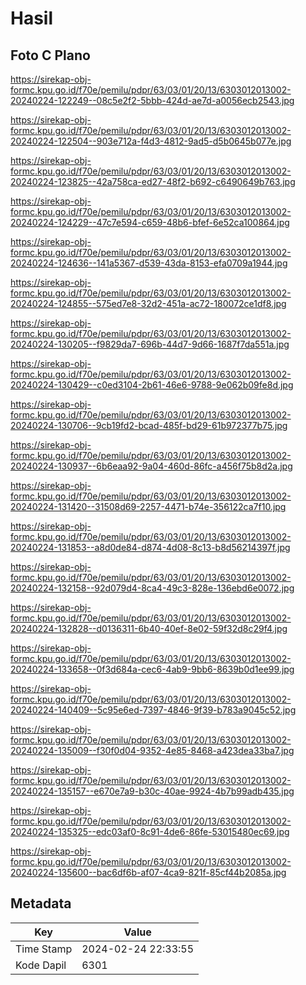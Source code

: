 # Hasil

## Foto C Plano

https://sirekap-obj-formc.kpu.go.id/f70e/pemilu/pdpr/63/03/01/20/13/6303012013002-20240224-122249--08c5e2f2-5bbb-424d-ae7d-a0056ecb2543.jpg

https://sirekap-obj-formc.kpu.go.id/f70e/pemilu/pdpr/63/03/01/20/13/6303012013002-20240224-122504--903e712a-f4d3-4812-9ad5-d5b0645b077e.jpg

https://sirekap-obj-formc.kpu.go.id/f70e/pemilu/pdpr/63/03/01/20/13/6303012013002-20240224-123825--42a758ca-ed27-48f2-b692-c6490649b763.jpg

https://sirekap-obj-formc.kpu.go.id/f70e/pemilu/pdpr/63/03/01/20/13/6303012013002-20240224-124229--47c7e594-c659-48b6-bfef-6e52ca100864.jpg

https://sirekap-obj-formc.kpu.go.id/f70e/pemilu/pdpr/63/03/01/20/13/6303012013002-20240224-124636--141a5367-d539-43da-8153-efa0709a1944.jpg

https://sirekap-obj-formc.kpu.go.id/f70e/pemilu/pdpr/63/03/01/20/13/6303012013002-20240224-124855--575ed7e8-32d2-451a-ac72-180072ce1df8.jpg

https://sirekap-obj-formc.kpu.go.id/f70e/pemilu/pdpr/63/03/01/20/13/6303012013002-20240224-130205--f9829da7-696b-44d7-9d66-1687f7da551a.jpg

https://sirekap-obj-formc.kpu.go.id/f70e/pemilu/pdpr/63/03/01/20/13/6303012013002-20240224-130429--c0ed3104-2b61-46e6-9788-9e062b09fe8d.jpg

https://sirekap-obj-formc.kpu.go.id/f70e/pemilu/pdpr/63/03/01/20/13/6303012013002-20240224-130706--9cb19fd2-bcad-485f-bd29-61b972377b75.jpg

https://sirekap-obj-formc.kpu.go.id/f70e/pemilu/pdpr/63/03/01/20/13/6303012013002-20240224-130937--6b6eaa92-9a04-460d-86fc-a456f75b8d2a.jpg

https://sirekap-obj-formc.kpu.go.id/f70e/pemilu/pdpr/63/03/01/20/13/6303012013002-20240224-131420--31508d69-2257-4471-b74e-356122ca7f10.jpg

https://sirekap-obj-formc.kpu.go.id/f70e/pemilu/pdpr/63/03/01/20/13/6303012013002-20240224-131853--a8d0de84-d874-4d08-8c13-b8d56214397f.jpg

https://sirekap-obj-formc.kpu.go.id/f70e/pemilu/pdpr/63/03/01/20/13/6303012013002-20240224-132158--92d079d4-8ca4-49c3-828e-136ebd6e0072.jpg

https://sirekap-obj-formc.kpu.go.id/f70e/pemilu/pdpr/63/03/01/20/13/6303012013002-20240224-132828--d0136311-6b40-40ef-8e02-59f32d8c29f4.jpg

https://sirekap-obj-formc.kpu.go.id/f70e/pemilu/pdpr/63/03/01/20/13/6303012013002-20240224-133658--0f3d684a-cec6-4ab9-9bb6-8639b0d1ee99.jpg

https://sirekap-obj-formc.kpu.go.id/f70e/pemilu/pdpr/63/03/01/20/13/6303012013002-20240224-140409--5c95e6ed-7397-4846-9f39-b783a9045c52.jpg

https://sirekap-obj-formc.kpu.go.id/f70e/pemilu/pdpr/63/03/01/20/13/6303012013002-20240224-135009--f30f0d04-9352-4e85-8468-a423dea33ba7.jpg

https://sirekap-obj-formc.kpu.go.id/f70e/pemilu/pdpr/63/03/01/20/13/6303012013002-20240224-135157--e670e7a9-b30c-40ae-9924-4b7b99adb435.jpg

https://sirekap-obj-formc.kpu.go.id/f70e/pemilu/pdpr/63/03/01/20/13/6303012013002-20240224-135325--edc03af0-8c91-4de6-86fe-53015480ec69.jpg

https://sirekap-obj-formc.kpu.go.id/f70e/pemilu/pdpr/63/03/01/20/13/6303012013002-20240224-135600--bac6df6b-af07-4ca9-821f-85cf44b2085a.jpg


## Metadata

| Key        | Value               |
| ---------- | ------------------- |
| Time Stamp | 2024-02-24 22:33:55 |
| Kode Dapil | 6301                |



